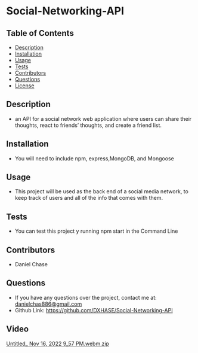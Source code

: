 
  # Social-Networking-API


  ## Table of Contents

  - [Description](#description)
  - [Installation](#installation)
  - [Usage](#usage)
  - [Tests](#tests)
  - [Contributors](#contributors)
  - [Questions](#questions)
  - [License](#license)

  ## Description
  - an API for a social network web application where users can share their thoughts, react to friends’ thoughts, and create a friend list.

  ## Installation
  - You will need to include npm, express,MongoDB, and Mongoose

  ## Usage
  - This project will be used as the back end of a social media network, to keep track of users and all of the info that comes with them.

  ## Tests
  - You can test this project y running npm start in the Command Line

  ## Contributors
  - Daniel Chase

  ## Questions
  - If you have any questions over the project, contact me at: danielchas886@gmail.com
  - Github Link: https://github.com/DXHASE/Social-Networking-API
  
  ## Video
  [Untitled_ Nov 16, 2022 9_57 PM.webm.zip](https://github.com/DXHASE/Social-Networking-API/files/10027654/Untitled_.Nov.16.2022.9_57.PM.webm.zip)

